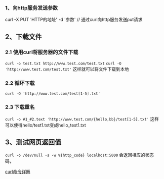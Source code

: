 ### 1、向http服务发送参数
curl -X PUT 'HTTP的地址' -d '参数'   // 通过curl向http服务发送put请求


## 2、下载文件
### 2.1 使用curl将服务器的文件下载
`curl -o test.txt http://www.test.com/test.txt`
`curl -O 'http://www.test.com/test.txt'`   这样就可以将文件下载到本地

### 2.2 循环下载
`curl -O 'http://www.test.com/test[1-5].txt'`

### 2.3 下载重名
`curl -o #1_#2.text 'http://www.test.com/{hello,bb}/test[1-5].txt'`
这样可以使得hello/test1.txt变成hello_test1.txt

## 3、测试网页返回值
`curl -o /dev/null -s -w %{http_code} localhost:5000`
会返回相应的状态码，


[curl命令详解](https://www.cnblogs.com/duhuo/p/5695256.html)
